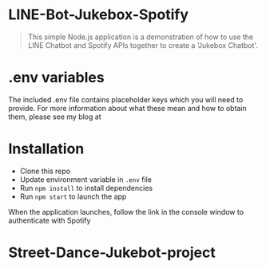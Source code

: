 # LINE-Bot-Jukebox-Spotify

> This simple Node.js application is a demonstration of how to use the LINE Chatbot and Spotify APIs together to create a 'Jukebox Chatbot'.

# .env variables

The included .env file contains placeholder keys which you will need to provide. For more information about what these mean and how to obtain them, please see my blog at

# Installation

 - Clone this repo
 - Update environment variable in `.env` file
 - Run `npm install` to install dependencies
 - Run `npm start` to launch the app


When the application launches, follow the link in the console window to authenticate with Spotify
# Street-Dance-Jukebot-project
